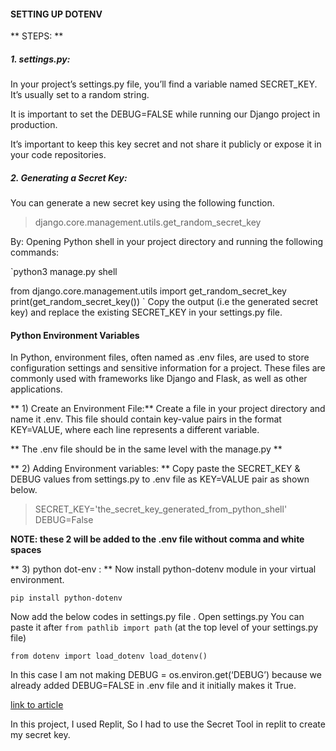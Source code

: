 #### SETTING UP DOTENV 
** STEPS: **

##### 1. settings.py:

In your project’s settings.py file, you’ll find a variable named SECRET_KEY. It’s usually set to a random string.

It is important to set the DEBUG=FALSE while running our Django project in production.

It’s important to keep this key secret and not share it publicly or expose it in your code repositories.

##### 2. Generating a Secret Key:
You can generate a new secret key using the following function.
<blockquote>django.core.management.utils.get_random_secret_key</blockquote>

By: 
Opening Python shell in your project directory and running the following commands:

`python3 manage.py shell

from django.core.management.utils import get_random_secret_key
print(get_random_secret_key())
`
Copy the output (i.e the generated secret key) and replace the existing SECRET_KEY in your settings.py file.

#### Python Environment Variables 
In Python, environment files, often named as .env files, are used to store configuration settings and sensitive information for a project. These files are commonly used with frameworks like Django and Flask, as well as other applications.

** 1) Create an Environment File:**
Create a file in your project directory and name it .env. This file should contain key-value pairs in the format KEY=VALUE, where each line represents a different variable.

** The .env file should be in the same level with the manage.py **

** 2) Adding Environment variables: **
Copy paste the SECRET_KEY & DEBUG values from settings.py to .env file as KEY=VALUE pair as shown below.

<blockquote>
  SECRET_KEY='the_secret_key_generated_from_python_shell'
  DEBUG=False
</blockquote>

**NOTE: these 2 will be added to the .env file without comma and white spaces**

** 3) python dot-env : **
Now install python-dotenv module in your virtual environment.

`pip install python-dotenv`

Now add the below codes in settings.py file . Open settings.py
You can paste it after `from pathlib import path` (at the top level of your settings.py file)

`from dotenv import load_dotenv
load_dotenv()`


In this case I am not making DEBUG = os.environ.get(‘DEBUG’) because we already added DEBUG=FALSE in .env file and it initially makes it True.

[link to article]('https://medium.com/django-unleashed/securing-django-applications-best-practices-for-managing-secret-keys-and-environment-variables-f10f5a53490b')

In this project, I used Replit, So I had to use the Secret Tool in replit to create my secret key. 